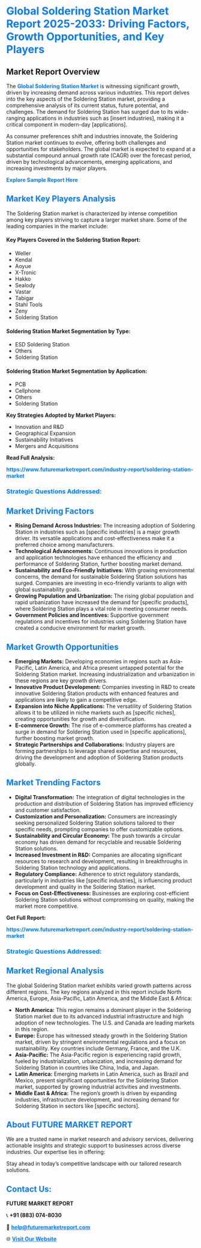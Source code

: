 <h1 style="color: #007BFF;">Global Soldering Station Market Report 2025-2033: Driving Factors, Growth Opportunities, and Key Players</h1>

<section id="overview">
<h2>Market Report Overview</h2>
<p>The <a href="https://www.futuremarketreport.com/industry-report/soldering-station-market" style="color: #007BFF; text-decoration: none;"><strong>Global Soldering Station Market</strong></a> is witnessing significant growth, driven by increasing demand across various industries. This report delves into the key aspects of the Soldering Station market, providing a comprehensive analysis of its current status, future potential, and challenges. The demand for Soldering Station has surged due to its wide-ranging applications in industries such as [insert industries], making it a critical component in modern-day [applications].</p>
<p>As consumer preferences shift and industries innovate, the Soldering Station market continues to evolve, offering both challenges and opportunities for stakeholders. The global market is expected to expand at a substantial compound annual growth rate (CAGR) over the forecast period, driven by technological advancements, emerging applications, and increasing investments by major players.</p>
</section>

<section id="overview">
<p><a href="https://www.futuremarketreport.com/request-sample/reportId=110491" style="color: #007BFF; text-decoration: none;"><strong>Explore Sample Report Here</strong></a></p>
</section>

<section id="key-players">
<h2 style="color: #007BFF;">Market Key Players Analysis</h2>
<p>The Soldering Station market is characterized by intense competition among key players striving to capture a larger market share. Some of the leading companies in the market include:</p>
<h4>Key Players Covered in the Soldering Station Report:</h4>
<ul><li>Weller</li><li>Kendal</li><li>Aoyue</li><li>X-Tronic</li><li>Hakko</li><li>Sealody</li><li>Vastar</li><li>Tabigar</li><li>Stahl Tools</li><li>Zeny</li><li>Soldering Station</li></ul>
<h4>Soldering Station Market Segmentation by Type:</h4>
<ul><li>ESD Soldering Station</li><li>Others</li><li>Soldering Station</li></ul>

<h4>Soldering Station Market Segmentation by Application:</h4>
<ul><li>PCB</li><li>Cellphone</li><li>Others</li><li>Soldering Station</li></ul>
<p><strong>Key Strategies Adopted by Market Players:</strong></p>
<ul>
<li>Innovation and R&D</li>
<li>Geographical Expansion</li>
<li>Sustainability Initiatives</li>
<li>Mergers and Acquisitions</li>
</ul>
</section>

<section>
<p><strong>Read Full Analysis: </strong></p><a href="https://www.futuremarketreport.com/industry-report/soldering-station-market" style="color: #007BFF; text-decoration: none;"><strong>https://www.futuremarketreport.com/industry-report/soldering-station-market</strong></a>
<h3 style="color: #007BFF;">Strategic Questions Addressed:</h3>
</section>

<section id="driving-factors">
<h2 style="color: #007BFF;">Market Driving Factors</h2>
<ul>
<li><strong>Rising Demand Across Industries:</strong> The increasing adoption of Soldering Station in industries such as [specific industries] is a major growth driver. Its versatile applications and cost-effectiveness make it a preferred choice among manufacturers.</li>
<li><strong>Technological Advancements:</strong> Continuous innovations in production and application technologies have enhanced the efficiency and performance of Soldering Station, further boosting market demand.</li>
<li><strong>Sustainability and Eco-Friendly Initiatives:</strong> With growing environmental concerns, the demand for sustainable Soldering Station solutions has surged. Companies are investing in eco-friendly variants to align with global sustainability goals.</li>
<li><strong>Growing Population and Urbanization:</strong> The rising global population and rapid urbanization have increased the demand for [specific products], where Soldering Station plays a vital role in meeting consumer needs.</li>
<li><strong>Government Policies and Incentives:</strong> Supportive government regulations and incentives for industries using Soldering Station have created a conducive environment for market growth.</li>
</ul>
</section>

<section id="growth-opportunities">
<h2 style="color: #007BFF;">Market Growth Opportunities</h2>
<ul>
<li><strong>Emerging Markets:</strong> Developing economies in regions such as Asia-Pacific, Latin America, and Africa present untapped potential for the Soldering Station market. Increasing industrialization and urbanization in these regions are key growth drivers.</li>
<li><strong>Innovative Product Development:</strong> Companies investing in R&D to create innovative Soldering Station products with enhanced features and applications are likely to gain a competitive edge.</li>
<li><strong>Expansion into Niche Applications:</strong> The versatility of Soldering Station allows it to be utilized in niche markets such as [specific niches], creating opportunities for growth and diversification.</li>
<li><strong>E-commerce Growth:</strong> The rise of e-commerce platforms has created a surge in demand for Soldering Station used in [specific applications], further boosting market growth.</li>
<li><strong>Strategic Partnerships and Collaborations:</strong> Industry players are forming partnerships to leverage shared expertise and resources, driving the development and adoption of Soldering Station products globally.</li>
</ul>
</section>

<section id="trending-factors">
<h2 style="color: #007BFF;">Market Trending Factors</h2>
<ul>
<li><strong>Digital Transformation:</strong> The integration of digital technologies in the production and distribution of Soldering Station has improved efficiency and customer satisfaction.</li>
<li><strong>Customization and Personalization:</strong> Consumers are increasingly seeking personalized Soldering Station solutions tailored to their specific needs, prompting companies to offer customizable options.</li>
<li><strong>Sustainability and Circular Economy:</strong> The push towards a circular economy has driven demand for recyclable and reusable Soldering Station solutions.</li>
<li><strong>Increased Investment in R&D:</strong> Companies are allocating significant resources to research and development, resulting in breakthroughs in Soldering Station technology and applications.</li>
<li><strong>Regulatory Compliance:</strong> Adherence to strict regulatory standards, particularly in industries like [specific industries], is influencing product development and quality in the Soldering Station market.</li>
<li><strong>Focus on Cost-Effectiveness:</strong> Businesses are exploring cost-efficient Soldering Station solutions without compromising on quality, making the market more competitive.</li>
</ul>
</section>

<section>
<p><strong>Get Full Report: </strong></p><a href="https://www.futuremarketreport.com/industry-report/soldering-station-market" style="color: #007BFF; text-decoration: none;"><strong>https://www.futuremarketreport.com/industry-report/soldering-station-market</strong></a>
<h3 style="color: #007BFF;">Strategic Questions Addressed:</h3>
</section>


<section id="regional-analysis">
<h2 style="color: #007BFF;">Market Regional Analysis</h2>
<p>The global Soldering Station market exhibits varied growth patterns across different regions. The key regions analyzed in this report include North America, Europe, Asia-Pacific, Latin America, and the Middle East & Africa:</p>
<ul>
<li><strong>North America:</strong> This region remains a dominant player in the Soldering Station market due to its advanced industrial infrastructure and high adoption of new technologies. The U.S. and Canada are leading markets in this region.</li>
<li><strong>Europe:</strong> Europe has witnessed steady growth in the Soldering Station market, driven by stringent environmental regulations and a focus on sustainability. Key countries include Germany, France, and the U.K.</li>
<li><strong>Asia-Pacific:</strong> The Asia-Pacific region is experiencing rapid growth, fueled by industrialization, urbanization, and increasing demand for Soldering Station in countries like China, India, and Japan.</li>
<li><strong>Latin America:</strong> Emerging markets in Latin America, such as Brazil and Mexico, present significant opportunities for the Soldering Station market, supported by growing industrial activities and investments.</li>
<li><strong>Middle East & Africa:</strong> The region’s growth is driven by expanding industries, infrastructure development, and increasing demand for Soldering Station in sectors like [specific sectors].</li>
</ul>
</section>

<footer>
<h2 style="color: #007BFF;">About FUTURE MARKET REPORT</h2>
<p>We are a trusted name in market research and advisory services, delivering actionable insights and strategic support to businesses across diverse industries. Our expertise lies in offering:</p>

<p>Stay ahead in today’s competitive landscape with our tailored research solutions.</p>

<h2 style="color: #007BFF;">Contact Us:</h2>
<p><strong>FUTURE MARKET REPORT</strong></p>
<p>📞 <strong>+91 (883) 074-8030</strong></p>
<p>📧 <strong><a href="mailto:help@futuremarketreport.com" style="color: #007BFF;">help@futuremarketreport.com</a></strong></p>
<p>🌐 <strong><a href="https://www.futuremarketreport.com/" style="color: #007BFF;">Visit Our Website</a></strong></p>
</footer>